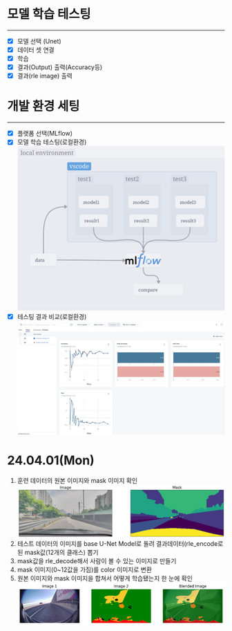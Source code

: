 # 모델 학습 테스팅
---
- [x] 모델 선택 (Unet)
- [x] 데이터 셋 연결
- [x] 학습
- [x] 결과(Output) 출력(Accuracy등)
- [x] 결과(rle image) 출력

# 개발 환경 세팅
---
- [x] 플랫폼 선택(MLflow)
- [x] 모델 학습 테스팅(로컬환경)
![Pasted image 20240401192017.png](..%2Fdata%2Fresult%2FPasted%20image%2020240401192017.png)
- [x] 테스팅 결과 비교(로컬환경)
![Pasted image 20240401191742.png](..%2Fdata%2Fresult%2FPasted%20image%2020240401191742.png)

# 24.04.01(Mon)
1. 훈련 데이터의 원본 이미지와 mask 이미지 확인
![train data](../data/result/train_data_image_mask.png)
2. 테스트 데이터의 이미지를 base U-Net Model로 돌려 결과데이터(rle_encode로 된 mask값(12개의 클래스) 뽑기
3. mask값을 rle_decode해서 사람이 볼 수 있는 이미지로 만들기
4. mask 이미지(0~12값을 가짐)를 color 이미지로 변환
5. 원본 이미지와 mask 이미지을 합쳐서 어떻게 학습됐는지 한 눈에 확인
![result data](../data/result/model_output_image_mask_blend.png)
